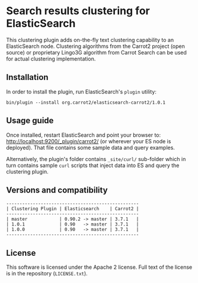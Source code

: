 Search results clustering for ElasticSearch
===========================================

This clustering plugin adds on-the-fly text clustering capability
to an ElasticSearch node. Clustering algorithms from the Carrot2
project (open source) or proprietary Lingo3G algorithm from
Carrot Search can be used for actual clustering implementation.


Installation
------------

In order to install the plugin, run ElasticSearch's `plugin` utility: 

    bin/plugin --install org.carrot2/elasticsearch-carrot2/1.0.1


Usage guide
-----------

Once installed, restart ElasticSearch and point your browser to:
<http://localhost:9200/_plugin/carrot2/>
(or wherever your ES node is deployed). That file contains
some sample data and query examples.

Alternatively, the plugin's folder contains `_site/curl/` sub-folder
which in turn contains sample `curl` scripts that inject data into
ES and query the clustering plugin.


Versions and compatibility
--------------------------

    --------------------------------------------------
    | Clustering Plugin | Elasticsearch    | Carrot2 |
    --------------------------------------------------
    | master            | 0.90.2 -> master | 3.7.1   |
    | 1.0.1             | 0.90   -> master | 3.7.1   |
    | 1.0.0             | 0.90   -> master | 3.7.1   |
    --------------------------------------------------


License
-------

This software is licensed under the Apache 2 license. Full text
of the license is in the repository (`LICENSE.txt`).

